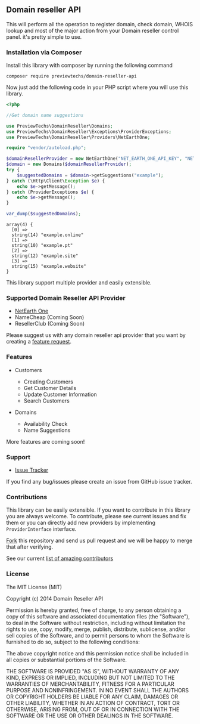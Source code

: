 ## Domain reseller API

This will perform all the operation to register domain, check domain, WHOIS lookup and most of the major action from your Domain reseller control panel. it's pretty simple to use.

### Installation via Composer
Install this library with composer by running the following command

```
composer require previewtechs/domain-reseller-api
```

Now just add the following code in your PHP script where you will use this library.

```php
<?php

//Get domain name suggestions

use PreviewTechs\DomainReseller\Domains;
use PreviewTechs\DomainReseller\Exceptions\ProviderExceptions;
use PreviewTechs\DomainReseller\Providers\NetEarthOne;

require "vendor/autoload.php";

$domainResellerProvider = new NetEarthOne("NET_EARTH_ONE_API_KEY", "NET_EARTH_ONE_AUTH_ID", true);
$domain = new Domains($domainResellerProvider);
try {
    $suggestedDomains = $domain->getSuggestions("example");
} catch (\Http\Client\Exception $e) {
    echo $e->getMessage();
} catch (ProviderExceptions $e) {
    echo $e->getMessage();
}

var_dump($suggestedDomains);
```

```
array(4) {
  [0] =>
  string(14) "example.online"
  [1] =>
  string(10) "example.pt"
  [2] =>
  string(12) "example.site"
  [3] =>
  string(15) "example.website"
}
```


This library support multiple provider and easily extensible.

### Supported Domain Reseller API Provider

- [NetEarth One](https://www.netearthone.com)
- NameCheap (Coming Soon)
- ResellerClub (Coming Soon)

Please suggest us with any domain reseller api provider that you want by creating a [feature request](https://github.com/PreviewTechnologies/domain-reseller-api/issues/new).

### Features
- Customers
  - Creating Customers
  - Get Customer Details
  - Update Customer Information
  - Search Customers
  
- Domains
  - Availability Check
  - Name Suggestions
  
More features are coming soon!

### Support

- [Issue Tracker](https://github.com/PreviewTechnologies/domain-reseller-api/issues/new)

If you find any bug/issues please create an issue from GitHub issue tracker.

### Contributions

This library can be easily extensible. If you want to contribute in this library you are always welcome. To contribute,
please see current issues and fix them or you can directly add new providers by implementing `ProviderInterface` interface.

[Fork](https://github.com/PreviewTechnologies/domain-reseller-api/fork) this repository and send us pull request and we will be happy to merge that after verifying.

See our current [list of amazing contributors](https://github.com/PreviewTechnologies/domain-reseller-api/graphs/contributors)

### License

The MIT License (MIT)

Copyright (c) 2014 Domain Reseller API

Permission is hereby granted, free of charge, to any person obtaining a copy
of this software and associated documentation files (the "Software"), to deal
in the Software without restriction, including without limitation the rights
to use, copy, modify, merge, publish, distribute, sublicense, and/or sell
copies of the Software, and to permit persons to whom the Software is
furnished to do so, subject to the following conditions:

The above copyright notice and this permission notice shall be included in all
copies or substantial portions of the Software.

THE SOFTWARE IS PROVIDED "AS IS", WITHOUT WARRANTY OF ANY KIND, EXPRESS OR
IMPLIED, INCLUDING BUT NOT LIMITED TO THE WARRANTIES OF MERCHANTABILITY,
FITNESS FOR A PARTICULAR PURPOSE AND NONINFRINGEMENT. IN NO EVENT SHALL THE
AUTHORS OR COPYRIGHT HOLDERS BE LIABLE FOR ANY CLAIM, DAMAGES OR OTHER
LIABILITY, WHETHER IN AN ACTION OF CONTRACT, TORT OR OTHERWISE, ARISING FROM,
OUT OF OR IN CONNECTION WITH THE SOFTWARE OR THE USE OR OTHER DEALINGS IN THE
SOFTWARE.